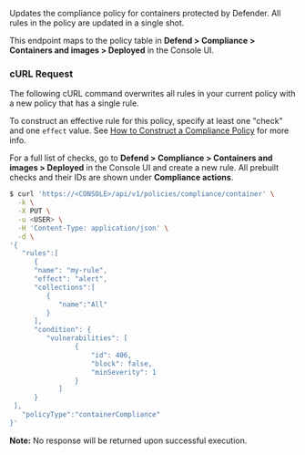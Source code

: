 Updates the compliance policy for containers protected by Defender.
All rules in the policy are updated in a single shot.

This endpoint maps to the policy table in **Defend > Compliance > Containers and images > Deployed** in the Console UI.


### cURL Request

The following cURL command overwrites all rules in your current policy with a new policy that has a single rule.

To construct an effective rule for this policy, specify at least one "check" and one `effect` value. 
See [How to Construct a Compliance Policy](#how-to-construct-a-compliance-policy) for more info.

For a full list of checks, go to **Defend > Compliance > Containers and images > Deployed** in the Console UI and create a new rule.
All prebuilt checks and their IDs are shown under **Compliance actions**.

```bash
$ curl 'https://<CONSOLE>/api/v1/policies/compliance/container' \
  -k \
  -X PUT \
  -u <USER> \
  -H 'Content-Type: application/json' \
  -d \
'{
   "rules":[
      {
      "name": "my-rule",
      "effect": "alert",
      "collections":[
         {
            "name":"All"
         }
      ],
      "condition": {
         "vulnerabilities": [
         		{
         			"id": 406,
         			"block": false,
         			"minSeverity": 1
         		}
         	]
      }
 ],
   "policyType":"containerCompliance"
}'
```

**Note:** No response will be returned upon successful execution.

